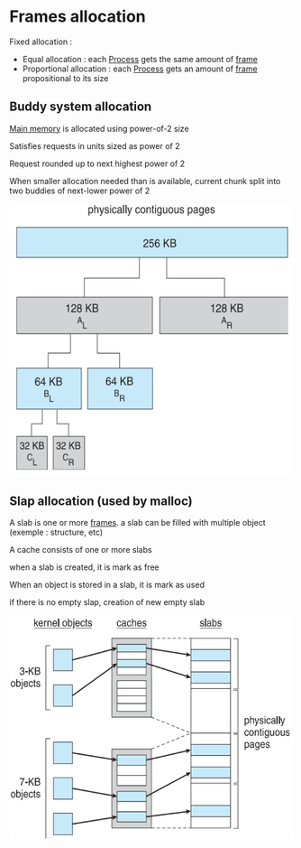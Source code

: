 # Frames allocation

Fixed allocation :
- Equal allocation : each [Process](../Process.md) gets the same amount of [frame](Paging.md)
- Proportional allocation : each [Process](../Process.md) gets an amount of [frame](Paging.md) propositional to its size

## Buddy system allocation

[Main memory](../Main%20memory.md) is allocated using power-of-2 size

Satisfies requests in units sized as power of 2

Request rounded up to next highest power of 2

When smaller allocation needed than is available, current chunk split into two buddies of next-lower power of 2

![](attachments/Pasted%20image%2020230612163913.png)

## Slap allocation (used by malloc)

A slab is one or more [frames](Paging.md). a slab can be filled with multiple object (exemple : structure, etc)

A cache consists of one or more slabs

when a slab is created, it is mark as free

When an object is stored in a slab, it is mark as used

if there is no empty slap, creation of new empty slab

![](attachments/Pasted%20image%2020230612164917.png)